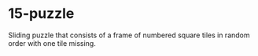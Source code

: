 # 15-puzzle
Sliding puzzle that consists of a frame of numbered square tiles in random order with one tile missing.
